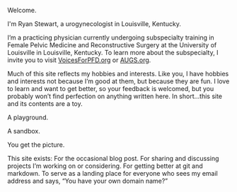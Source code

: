 Welcome.

I'm Ryan Stewart, a urogynecologist in Louisville, Kentucky.

I’m a practicing physician currently undergoing subspecialty training in Female Pelvic Medicine and Reconstructive Surgery at the University of Louisville in Louisville, Kentucky. To learn more about the subspecialty, I invite you to visit [VoicesForPFD.org](http://voicesforpfd.org) or [AUGS.org](http://augs.org).

Much of this site reflects my hobbies and interests. Like you, I have hobbies and interests not because I’m good at them, but because they are fun. I love to learn and want to get better, so your feedback is welcomed, but you probably won’t find perfection on anything written here. In short…this site and its contents are a toy.

A playground.

A sandbox.

You get the picture.

This site exists:
For the occasional blog post.
For sharing and discussing projects I’m working on or considering.
For getting better at git and markdown.
To serve as a landing place for everyone who sees my email address and says, “You have your own domain name?”